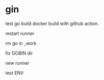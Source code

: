 # gin


test  go build docker build with  github action.

restart runner



rm go in _work

fix GOBIN dir


new runner 


test ENV